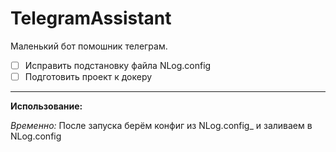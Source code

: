 # TelegramAssistant
Маленький бот помошник телеграм.

- [ ] Исправить подстановку файла NLog.config
- [ ] Подготовить проект к докеру

***
**Использование:**

*Временно:* После запуска берём конфиг из NLog.config_ и заливаем в NLog.config
 

